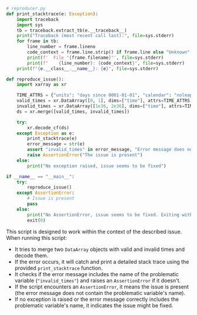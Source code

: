 ```python
# reproducer.py
def print_stacktrace(e: Exception):
    import traceback
    import sys
    tb = traceback.extract_tb(e.__traceback__)
    print("Traceback (most recent call last):", file=sys.stderr)
    for frame in tb:
        line_number = frame.lineno
        code_context = frame.line.strip() if frame.line else "Unknown"
        print(f'  File "{frame.filename}"', file=sys.stderr)
        print(f"    {line_number}: {code_context}", file=sys.stderr)
    print(f"{e.__class__.__name__}: {e}", file=sys.stderr)

def reproduce_issue():
    import xarray as xr

    TIME_ATTRS = {"units": "days since 0001-01-01", "calendar": "noleap"}
    valid_times = xr.DataArray([0, 1], dims=["time"], attrs=TIME_ATTRS, name="valid_times")
    invalid_times = xr.DataArray([1e36, 2e36], dims=["time"], attrs=TIME_ATTRS, name="invalid_times")
    ds = xr.merge([valid_times, invalid_times])

    try:
        xr.decode_cf(ds)
    except Exception as e:
        print_stacktrace(e)
        error_message = str(e)
        assert "invalid_times" in error_message, "Error message does not contain the problematic variable's name"
        raise AssertionError("The issue is present")
    else:
        print("No exception raised, issue seems to be fixed")

if __name__ == "__main__":
    try:
        reproduce_issue()
    except AssertionError:
        # Issue is present
        pass
    else:
        print("No AssertionError, issue seems to be fixed. Exiting with code 0.")
        exit(0)
```

This script is designed to work within the context of the described issue. When running this script:
- It tries to merge two `DataArray` objects with valid and invalid times and decode them.
- If the error occurs, it will catch and print a detailed stack trace using the provided `print_stacktrace` function.
- It checks if the error message includes the name of the problematic variable (`"invalid_times"`) and raises an `AssertionError` if it doesn't.
- If the script encounters an `AssertionError`, it means the issue is present (the error message does not contain the problematic variable's name).
- If no exception is raised or the error message correctly includes the problematic variable's name, it indicates the issue might be fixed.